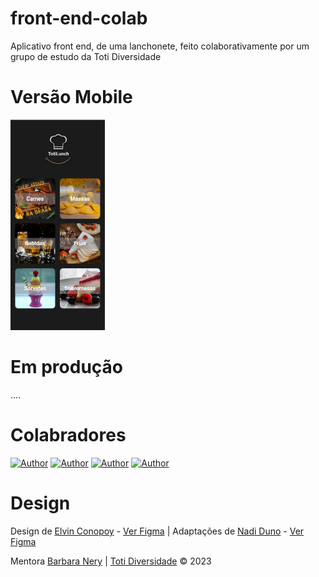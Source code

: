 # front-end-colab

Aplicativo front end, de uma lanchonete, feito colaborativamente por um grupo de estudo da Toti Diversidade

# Versão Mobile

<div>
  <img 
    alt="Captura de pantalla do aplicativo, tem a logomarca de uma lancheria e 6 card com imagens de comidas as quais representam as categorias deste aplicativo"
    src="https://raw.githubusercontent.com/nadiduno/totiLunch/main/.github/imgApp.png" 
    width="30%"
  >
  <br />
</div>

# Em produção

....

# Colabradores

[![Author](https://img.shields.io/badge/Back_end-Eduardo%20Lizarraga-darkgreen%20)](https://github.com/elizarraga27)
[![Author](https://img.shields.io/badge/Back_end-Esmirna%20Mariño-darkgreen%20)](https://github.com/EsmirnaM/)
[![Author](https://img.shields.io/badge/Back_end-Paula%20Gimenez-darkgreen%20)](https://github.com/pbgv2705)
[![Author](https://img.shields.io/badge/Front_end-Nadi%20Duno-darkgreen%20)](https://github.com/nadiduno)


# Design

Design de  [Elvin Conopoy](https://www.linkedin.com/in/eefracotor/) - [Ver Figma](https://www.figma.com/file/EYsMdApm8TqzgQpYrA16M3/front-end-colab?type=design&node-id=0-1&mode=design&t=c72pU6knhfrfcYCd-0)
| Adaptações de [Nadi Duno](https://www.linkedin.com/in/nadiduno/) - [Ver Figma](https://www.figma.com/file/AYkZ3LlNPh5huIE1FH1Wuh/front-end-colab-(Copy)?type=design&node-id=0-1&mode=design&t=Z9jnlQ01DDN2WkUa-0)

Mentora [Barbara Nery](https://www.linkedin.com/in/barbarafnery/) | [Toti Diversidade](https://totidiversidade.com.br/) © 2023






